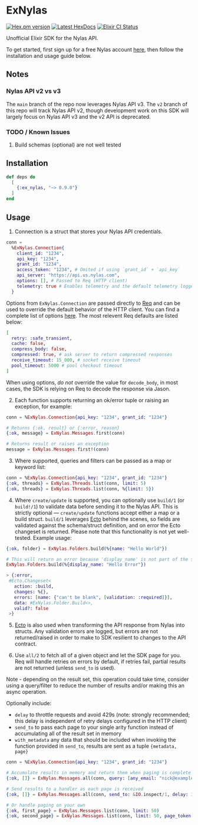 # ExNylas

[![Hex.pm version](https://img.shields.io/hexpm/v/ex_nylas)](https://hex.pm/packages/ex_nylas)
[![Latest HexDocs](https://img.shields.io/badge/docs-latest-green.svg?style=flat-square)](https://hexdocs.pm/ex_nylas/)
[![Elixir CI Status](https://github.com/nicholasbair/ex_nylas/workflows/Elixir%20CI/badge.svg)](https://github.com/nicholasbair/ex_nylas/actions?query=workflow%3A%22Elixir+CI%22)


Unofficial Elixir SDK for the Nylas API.

To get started, first sign up for a free Nylas account [here](https://nylas.com), then follow the installation and usage guide below.

## Notes

### Nylas API v2 vs v3
The `main` branch of the repo now leverages Nylas API v3.  The `v2` branch of this repo will track Nylas API v2, though development work on this SDK will largely focus on Nylas API v3 and the v2 API is deprecated.

### TODO / Known Issues
1. Build schemas (optional) are not well tested

## Installation
```elixir
def deps do
  [
    {:ex_nylas, "~> 0.9.0"}
  ]
end
```

## Usage
1. Connection is a struct that stores your Nylas API credentials.
```elixir
conn = 
  %ExNylas.Connection{
    client_id: "1234",
    api_key: "1234",
    grant_id: "1234",
    access_token: "1234", # Omited if using `grant_id` + `api_key`
    api_server: "https://api.us.nylas.com",
    options: [], # Passed to Req (HTTP client)
    telemetry: true # Enables telemetry and the default telemetry logger (defaults to `false`)
  }
```

Options from `ExNylas.Connection` are passed directly to [Req](https://hexdocs.pm/req/Req.html) and can be used to override the default behavior of the HTTP client.  You can find a complete list of options [here](https://hexdocs.pm/req/Req.html#new/1).  The most relevent Req defaults are listed below:
```elixir
[
  retry: :safe_transient,
  cache: false,
  compress_body: false,
  compressed: true, # ask server to return compressed responses
  receive_timeout: 15_000, # socket receive timeout
  pool_timeout: 5000 # pool checkout timeout
]
```

When using options, _do not_ override the value for `decode_body`, in most cases, the SDK is relying on Req to decode the response via Jason.

2. Each function supports returning an ok/error tuple or raising an exception, for example:
```elixir
conn = %ExNylas.Connection{api_key: "1234", grant_id: "1234"}

# Returns {:ok, result} or {:error, reason}
{:ok, message} = ExNylas.Messages.first(conn)

# Returns result or raises an exception
message = ExNylas.Messages.first!(conn)
```

3. Where supported, queries and filters can be passed as a map or keyword list:
```elixir
conn = %ExNylas.Connection{api_key: "1234", grant_id: "1234"}
{:ok, threads} = ExNylas.Threads.list(conn, limit: 5)
{:ok, threads} = ExNylas.Threads.list(conn, %{limit: 5})
```

4. Where `create/update` is supported, you can optionally use `build/1` (or `build!/1`) to validate data before sending it to the Nylas API. This is strictly optional — `create/update` functions accept either a map or a build struct. `build/1` leverages [Ecto](https://hex.pm/packages/ecto) behind the scenes, so fields are validated against the schema/struct definition, and on error the Ecto changeset is returned. Please note that this functionality is not yet well-tested. Example usage:
```elixir
{:ok, folder} = ExNylas.Folders.build(%{name: "Hello World"})

# This will return an error because 'display_name' is not part of the struct
ExNylas.Folders.build(%{display_name: "Hello Error"})

> {:error,
 #Ecto.Changeset<
   action: :build,
   changes: %{},
   errors: [name: {"can't be blank", [validation: :required]}],
   data: #ExNylas.Folder.Build<>,
   valid?: false
 >}
```

5. [Ecto](https://hex.pm/packages/ecto) is also used when transforming the API response from Nylas into structs.  Any validation errors are logged, but errors are not returned/raised in order to make to SDK resilient to changes to the API contract.

6. Use `all/2` to fetch all of a given object and let the SDK page for you.  Req will handle retries on errors by default, if retries fail, partial results are not returned (unless `send_to` is used).

Note - depending on the result set, this operation could take time, consider using a query/filter to reduce the number of results and/or making this an async operation.

Optionally include:
- `delay` to throttle requests and avoid 429s (note: strongly recommended; this delay is independent of retry delays configured in the HTTP client)
- `send_to` to pass each page to your single arity function instead of accumulating all of the result set in memory
- `with_metadata` any data that should be included when invoking the function provided in `send_to`, results are sent as a tuple `{metadata, page}`

```elixir
conn = %ExNylas.Connection{api_key: "1234", grant_id: "1234"}

# Accumulate results in memory and return them when paging is complete
{:ok, []} = ExNylas.Messages.all(conn, query: [any_email: "nick@example.com", fields: "include_headers"])

# Send results to a handler as each page is received
{:ok, []} = ExNylas.Messages.all(conn, send_to: &IO.inspect/1, delay: 3_000, query: [any_email: "nick@example.com", fields: "include_headers"])

# Or handle paging on your own
{:ok, first_page} = ExNylas.Messages.list(conn, limit: 50)
{:ok, second_page} = ExNylas.Messages.list(conn, limit: 50, page_token: first_page.next_cursor)
```

